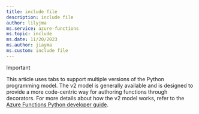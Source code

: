 ```yaml
---
title: include file
description: include file
author: lilyjma
ms.service: azure-functions
ms.topic: include
ms.date: 11/20/2023
ms.author: jiayma
ms.custom: include file
---
```


> [!IMPORTANT]
> This article uses tabs to support multiple versions of the Python programming model. The v2 model is generally available and is designed to provide a more code-centric way for authoring functions through decorators. For more details about how the v2 model works, refer to the [Azure Functions Python developer guide](../articles/azure-functions/functions-reference-python.md). 
